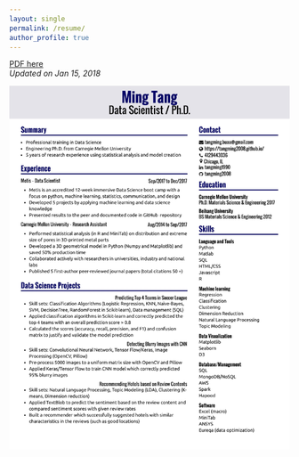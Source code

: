 ```yaml
---
layout: single
permalink: /resume/
author_profile: true
---
```


[PDF here](/files/resume/Resume_MingTang_0115.pdf)  
*Updated on Jan 15, 2018*


<center><img src="/files/resume/Resume_MingTang_0115-1.jpg" width="1500"></center>
